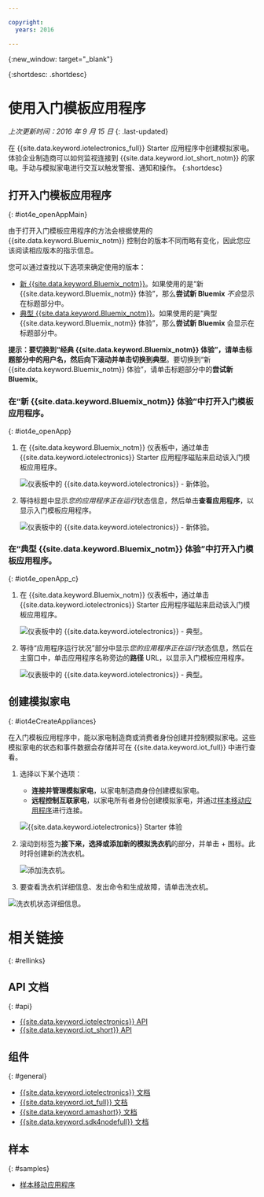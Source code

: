 ```yaml
---

copyright:
  years: 2016

---
```


{:new_window: target="\_blank"}

{:shortdesc: .shortdesc}


# 使用入门模板应用程序
*上次更新时间：2016 年 9 月 15 日*
{: .last-updated}

在 {{site.data.keyword.iotelectronics_full}} Starter 应用程序中创建模拟家电。体验企业制造商可以如何监视连接到 {{site.data.keyword.iot_short_notm}} 的家电。手动与模拟家电进行交互以触发警报、通知和操作。
{:shortdesc}


## 打开入门模板应用程序
{: #iot4e_openAppMain}

由于打开入门模板应用程序的方法会根据使用的 {{site.data.keyword.Bluemix_notm}} 控制台的版本不同而略有变化，因此您应该阅读相应版本的指示信息。

您可以通过查找以下选项来确定使用的版本：
  - [新 {{site.data.keyword.Bluemix_notm}}](#iot4e_openApp)。如果使用的是“新 {{site.data.keyword.Bluemix_notm}} 体验”，那么**尝试新 Bluemix** *不会*显示在标题部分中。
  - [典型 {{site.data.keyword.Bluemix_notm}}](#iot4e_openApp_c)。如果使用的是“典型 {{site.data.keyword.Bluemix_notm}} 体验”，那么**尝试新 Bluemix** 会显示在标题部分中。  

**提示：**要切换到“经典 {{site.data.keyword.Bluemix_notm}} 体验”，请单击标题部分中的用户名，然后向下滚动并单击**切换到典型**。要切换到“新 {{site.data.keyword.Bluemix_notm}} 体验”，请单击标题部分中的**尝试新 Bluemix**。

### 在“新 {{site.data.keyword.Bluemix_notm}} 体验”中打开入门模板应用程序。
{: #iot4e_openApp}
1. 在 {{site.data.keyword.Bluemix_notm}} 仪表板中，通过单击 {{site.data.keyword.iotelectronics}} Starter 应用程序磁贴来启动该入门模板应用程序。

    ![仪表板中的 {{site.data.keyword.iotelectronics}} - 新体验。](images/IoT4E_bm_dashboard.png "仪表板中的 {{site.data.keyword.iotelectronics}} - 新体验")

2. 等待标题中显示*您的应用程序正在运行*状态信息，然后单击**查看应用程序**，以显示入门模板应用程序。  

    ![仪表板中的 {{site.data.keyword.iotelectronics}} - 新体验。](images/IoT4E_view_app.png "仪表板中的 {{site.data.keyword.iotelectronics}} - 新体验")

### 在“典型 {{site.data.keyword.Bluemix_notm}} 体验”中打开入门模板应用程序。
{: #iot4e_openApp_c}

1. 在 {{site.data.keyword.Bluemix_notm}} 仪表板中，通过单击 {{site.data.keyword.iotelectronics}} Starter 应用程序磁贴来启动该入门模板应用程序。

    ![仪表板中的 {{site.data.keyword.iotelectronics}} - 典型。](images/IoT4E_bm_dashboard_c.png "仪表板中的 {{site.data.keyword.iotelectronics}} - 典型体验")

2. 等待“应用程序运行状况”部分中显示*您的应用程序正在运行*状态信息，然后在主窗口中，单击应用程序名称旁边的**路径** URL，以显示入门模板应用程序。  

    ![仪表板中的 {{site.data.keyword.iotelectronics}} - 典型。](images/IoT4E_view_app_c.png "仪表板中的 {{site.data.keyword.iotelectronics}}")

## 创建模拟家电
{: #iot4eCreateAppliances}

在入门模板应用程序中，能以家电制造商或消费者身份创建并控制模拟家电。这些模拟家电的状态和事件数据会存储并可在 {{site.data.keyword.iot_full}} 中进行查看。

1. 选择以下某个选项：
    - **连接并管理模拟家电**，以家电制造商身份创建模拟家电。
    - **远程控制互联家电**，以家电所有者身份创建模拟家电，并通过[样本移动应用程序](iotelectronics_config_mobile.html)进行连接。

    ![{{site.data.keyword.iotelectronics}} Starter 体验](images/IoT4E_remotely_option.png "{{site.data.keyword.iotelectronics}} Starter 体验")

2. 滚动到标签为**接下来，选择或添加新的模拟洗衣机**的部分，并单击 + 图标。此时将创建新的洗衣机。

    ![添加洗衣机。](images/IoT4E_add_washer.png "添加洗衣机")

3. 要查看洗衣机详细信息、发出命令和生成故障，请单击洗衣机。

  ![洗衣机状态详细信息。](images/IoT4E_washer_control.png "洗衣机状态详细信息")


# 相关链接
{: #rellinks}

## API 文档
{: #api}
* [{{site.data.keyword.iotelectronics}} API](http://ibmiotforelectronics.mybluemix.net/public/iot4eregistrationapi.html)
* [{{site.data.keyword.iot_short}} API](https://developer.ibm.com/iotfoundation/recipes/api-documentation/)


## 组件
{: #general}

* [{{site.data.keyword.iotelectronics}} 文档](iotelectronics_overview.html)
* [{{site.data.keyword.iot_full}} 文档](https://new-console.ng.bluemix.net/docs/services/IoT/index.html)
*  [{{site.data.keyword.amashort}} 文档](https://new-console.ng.bluemix.net/docs/services/mobileaccess/overview.html)
* [{{site.data.keyword.sdk4nodefull}} 文档](https://new-console.ng.bluemix.net/docs/runtimes/nodejs/index.html#nodejs_runtime)

## 样本
{: #samples}
* [样本移动应用程序](https://new-console.ng.bluemix.net/docs/starters/IotElectronics/iotelectronics_config_mobile.html)

